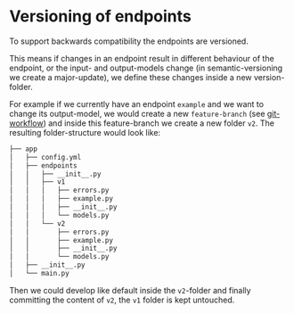 # Versioning of endpoints

To support backwards compatibility the endpoints are versioned.

This means if changes in an endpoint result in different behaviour of the
endpoint, or the input- and output-models change (in semantic-versioning we
create a major-update), we define these changes inside a new version-folder.

For example if we currently have an endpoint `example` and we want to change
its output-model, we would create a new `feature-branch`
(see [git-workflow](git_workflow)) and inside this feature-branch we create
a new folder `v2`.
The resulting folder-structure would look like:

```bash
├── app
│   ├── config.yml
│   ├── endpoints
│   │   ├── __init__.py
│   │   ├── v1
│   │   │   ├── errors.py
│   │   │   ├── example.py
│   │   │   ├── __init__.py
│   │   │   └── models.py
│   │   └── v2
│   │       ├── errors.py
│   │       ├── example.py
│   │       ├── __init__.py
│   │       └── models.py
│   ├── __init__.py
│   └── main.py
```

Then we could develop like default inside the `v2`-folder and finally
committing the content of `v2`, the `v1` folder is kept untouched.
